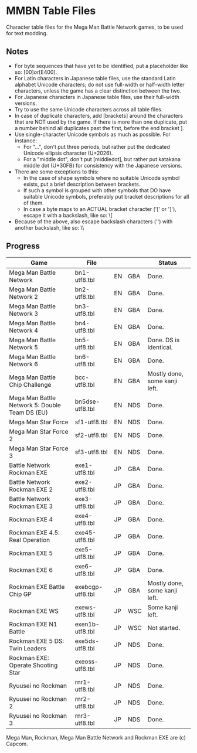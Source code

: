 MMBN Table Files
================
Character table files for the Mega Man Battle Network games, to be used for text modding.

Notes
-----
* For byte sequences that have yet to be identified, put a placeholder like so: [$00] or [$E400].
* For Latin characters in Japanese table files, use the standard Latin alphabet Unicode characters; do not use full-width or half-width letter characters, unless the game has a clear distinction between the two.
* For Japanese characters in Japanese table files, use their full-width versions.
* Try to use the same Unicode characters across all table files.
* In case of duplicate characters, add [brackets] around the characters that are NOT used by the game. If there is more than one duplicate, put a number behind all duplicates past the first, before the end bracket ].
* Use single-character Unicode symbols as much as possible. For instance:
	* For "...", don't put three periods, but rather put the dedicated Unicode ellipsis character (U+2026).
	* For a "middle dot", don't put [middledot], but rather put katakana middle dot (U+30FB) for consistency with the Japanese versions.
* There are some exceptions to this:
	* In the case of shape symbols where no suitable Unicode symbol exists, put a brief description between brackets.
	* If such a symbol is grouped with other symbols that DO have suitable Unicode symbols, preferably put bracket descriptions for all of them.
	* In case a byte maps to an ACTUAL bracket character ('[' or ']'), escape it with a backslash, like so: \\[
* Because of the above, also escape backslash characters ('\') with another backslash, like so: \\\\

Progress
--------
| Game                                           | File             |    |     | Status				|
|------------------------------------------------|------------------|----|-----|--------------------------------|
| Mega Man Battle Network                        | bn1-utf8.tbl     | EN | GBA | Done.				|
| Mega Man Battle Network 2                      | bn2-utf8.tbl     | EN | GBA | Done.				|
| Mega Man Battle Network 3                      | bn3-utf8.tbl     | EN | GBA | Done.				|
| Mega Man Battle Network 4                      | bn4-utf8.tbl     | EN | GBA | Done.				|
| Mega Man Battle Network 5                      | bn5-utf8.tbl     | EN | GBA | Done. DS is identical.		|
| Mega Man Battle Network 6                      | bn6-utf8.tbl     | EN | GBA | Done.				|
| Mega Man Battle Chip Challenge                 | bcc-utf8.tbl     | EN | GBA | Mostly done, some kanji left.	|
| Mega Man Battle Network 5: Double Team DS (EU) | bn5dse-utf8.tbl  | EN | NDS | Done.				|
| Mega Man Star Force                            | sf1-utf8.tbl     | EN | NDS | Done.				|
| Mega Man Star Force 2                          | sf2-utf8.tbl     | EN | NDS | Done.                          |
| Mega Man Star Force 3                          | sf3-utf8.tbl     | EN | NDS | Done.				|
| Battle Network Rockman EXE                     | exe1-utf8.tbl    | JP | GBA | Done.				|
| Battle Network Rockman EXE 2                   | exe2-utf8.tbl    | JP | GBA | Done.				|
| Battle Network Rockman EXE 3                   | exe3-utf8.tbl    | JP | GBA | Done.				|
| Rockman EXE 4                                  | exe4-utf8.tbl    | JP | GBA | Done.				|
| Rockman EXE 4.5: Real Operation                | exe45-utf8.tbl   | JP | GBA | Done.				|
| Rockman EXE 5                                  | exe5-utf8.tbl    | JP | GBA | Done.				|
| Rockman EXE 6                                  | exe6-utf8.tbl    | JP | GBA | Done.				|
| Rockman EXE Battle Chip GP                     | exebcgp-utf8.tbl | JP | GBA | Mostly done, some kanji left.	|
| Rockman EXE WS                                 | exews-utf8.tbl   | JP | WSC | Some kanji left.		|
| Rockman EXE N1 Battle                          | exen1b-utf8.tbl  | JP | WSC | Not started.			|
| Rockman EXE 5 DS: Twin Leaders                 | exe5ds-utf8.tbl  | JP | NDS | Done.				|
| Rockman EXE: Operate Shooting Star             | exeoss-utf8.tbl  | JP | NDS | Done.				|
| Ryuusei no Rockman                             | rnr1-utf8.tbl    | JP | NDS | Done.				|
| Ryuusei no Rockman 2                           | rnr2-utf8.tbl    | JP | NDS | Done.                          |
| Ryuusei no Rockman 3                           | rnr3-utf8.tbl    | JP | NDS | Done.				|

Mega Man, Rockman, Mega Man Battle Network and Rockman EXE are (c) Capcom.
